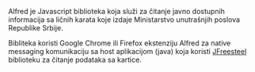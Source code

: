 Alfred je Javascript biblioteka koja služi za čitanje javno dostupnih informacija sa ličnih karata koje 
izdaje Ministarstvo unutrašnjih poslova Republike Srbije.

Bibliteka koristi Google Chrome ili Firefox ekstenziju Alfred za native messaging komunikaciju sa host aplikacijom (java) 
koja koristi <a href="https://github.com/grakic/jfreesteel">JFreesteel</a> biblioteku za čitanje podataka sa kartice.




